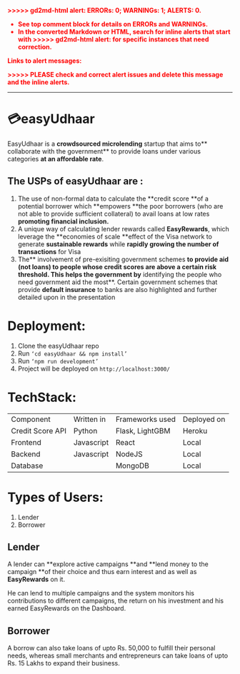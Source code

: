 <!-- Copy and paste the converted output. -->

<!-----
NEW: Check the "Suppress top comment" option to remove this info from the output.

Conversion time: 0.795 seconds.


Using this Markdown file:

1. Paste this output into your source file.
2. See the notes and action items below regarding this conversion run.
3. Check the rendered output (headings, lists, code blocks, tables) for proper
   formatting and use a linkchecker before you publish this page.

Conversion notes:

* Docs to Markdown version 1.0β28
* Wed Jul 01 2020 14:45:49 GMT-0700 (PDT)
* Source doc: About Us
* This is a partial selection. Check to make sure intra-doc links work.
* Tables are currently converted to HTML tables.

WARNING:
You have 3 H1 headings. You may want to use the "H1 -> H2" option to demote all headings by one level.

----->


<p style="color: red; font-weight: bold">>>>>>  gd2md-html alert:  ERRORs: 0; WARNINGs: 1; ALERTS: 0.</p>
<ul style="color: red; font-weight: bold"><li>See top comment block for details on ERRORs and WARNINGs. <li>In the converted Markdown or HTML, search for inline alerts that start with >>>>>  gd2md-html alert:  for specific instances that need correction.</ul>

<p style="color: red; font-weight: bold">Links to alert messages:</p>
<p style="color: red; font-weight: bold">>>>>> PLEASE check and correct alert issues and delete this message and the inline alerts.<hr></p>



# 💳easyUdhaar

EasyUdhaar is a **crowdsourced microlending** startup that aims to** collaborate with the government** to provide loans under various categories **at an affordable rate**.


## The USPs of **easyUdhaar** are :



1. The use of non-formal data to calculate the **credit score **of a potential borrower which **empowers **the poor borrowers (who are not able to provide sufficient collateral) to avail loans at low rates **promoting financial inclusion.**
2. A unique way of calculating lender rewards called **EasyRewards**, which leverage the **economies of scale **effect of the Visa network to generate **sustainable rewards** while **rapidly growing the number of transactions** for Visa
3. The** involvement of pre-exisiting government schemes **to provide aid (not loans) to people whose **credit scores are above a certain risk threshold**. This helps the government by** identifying the people who need government aid the most**. Certain government schemes that provide **default insurance** to banks are also highlighted and further detailed upon in the presentation


# Deployment:



1. Clone the easyUdhaar repo
2. Run `‘cd easyUdhaar && npm install’`
3. Run `‘npm run development’`
4. Project will be deployed on `http://localhost:3000/`


# TechStack:


<table>
  <tr>
   <td>Component
   </td>
   <td>Written in
   </td>
   <td>Frameworks used
   </td>
   <td>Deployed on
   </td>
  </tr>
  <tr>
   <td>Credit Score API
   </td>
   <td>Python
   </td>
   <td>Flask, LightGBM
   </td>
   <td>Heroku
   </td>
  </tr>
  <tr>
   <td>Frontend
   </td>
   <td>Javascript
   </td>
   <td>React
   </td>
   <td>Local
   </td>
  </tr>
  <tr>
   <td>Backend
   </td>
   <td>Javascript
   </td>
   <td>NodeJS
   </td>
   <td>Local
   </td>
  </tr>
  <tr>
   <td>Database
   </td>
   <td>
   </td>
   <td>MongoDB
   </td>
   <td>Local
   </td>
  </tr>
</table>



# Types of Users:



1. Lender 
2. Borrower


## Lender

A lender can **explore active campaigns **and **lend money to the campaign **of their choice and thus earn interest and as well as **EasyRewards** on it.

He can lend to multiple campaigns and the system monitors his contributions to different campaigns, the return on his investment and his earned EasyRewards on the Dashboard.


## Borrower

A borrow can also take loans of upto Rs. 50,000 to fulfill their personal needs, whereas small merchants and entrepreneurs can take loans of upto Rs. 15 Lakhs to expand their business.
